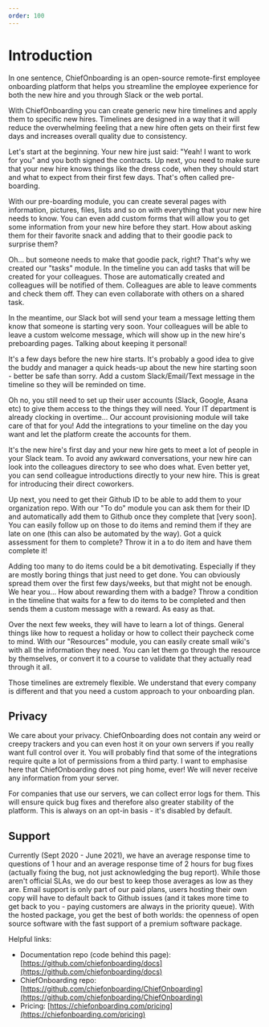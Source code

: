 ```yaml
---
order: 100
---
```


# Introduction

In one sentence, ChiefOnboarding is an open-source remote-first employee onboarding platform that helps you streamline the employee experience for both the new hire and you through Slack or the web portal. 

With ChiefOnboarding you can create generic new hire timelines and apply them to specific new hires. Timelines are designed in a way that it will reduce the overwhelming feeling that a new hire often gets on their first few days and increases overall quality due to consistency.

Let's start at the beginning. Your new hire just said: "Yeah! I want to work for you" and you both signed the contracts. Up next, you need to make sure that your new hire knows things like the dress code, when they should start and what to expect from their first few days. That's often called pre-boarding. 

With our pre-boarding module, you can create several pages with information, pictures, files, lists and so on with everything that your new hire needs to know. You can even add custom forms that will allow you to get some information from your new hire before they start. How about asking them for their favorite snack and adding that to their goodie pack to surprise them?

Oh... but someone needs to make that goodie pack, right? That's why we created our "tasks" module. In the timeline you can add tasks that will be created for your colleagues. Those are automatically created and colleagues will be notified of them. Colleagues are able to leave comments and check them off. They can even collaborate with others on a shared task.

In the meantime, our Slack bot will send your team a message letting them know that someone is starting very soon. Your colleagues will be able to leave a custom welcome message, which will show up in the new hire's preboarding pages. Talking about keeping it personal! 

It's a few days before the new hire starts. It's probably a good idea to give the buddy and manager a quick heads-up about the new hire starting soon - better be safe than sorry. Add a custom Slack/Email/Text message in the timeline so they will be reminded on time.

Oh no, you still need to set up their user accounts (Slack, Google, Asana etc) to give them access to the things they will need. Your IT department is already clocking in overtime... Our account provisioning module will take care of that for you! Add the integrations to your timeline on the day you want and let the platform create the accounts for them.

It's the new hire's first day and your new hire gets to meet a lot of people in your Slack team. To avoid any awkward conversations, your new hire can look into the colleagues directory to see who does what. Even better yet, you can send colleague introductions directly to your new hire. This is great for introducing their direct coworkers.

Up next, you need to get their Github ID to be able to add them to your organization repo. With our "To do" module you can ask them for their ID and automatically add them to Github once they complete that [very soon]. You can easily follow up on those to do items and remind them if they are late on one (this can also be automated by the way). Got a quick assessment for them to complete? Throw it in a to do item and have them complete it!

Adding too many to do items could be a bit demotivating. Especially if they are mostly boring things that just need to get done. You can obviously spread them over the first few days/weeks, but that might not be enough. We hear you... How about rewarding them with a badge? Throw a condition in the timeline that waits for a few to do items to be completed and then sends them a custom message with a reward. As easy as that.

Over the next few weeks, they will have to learn a lot of things. General things like how to request a holiday or how to collect their paycheck come to mind. With our "Resources" module, you can easily create small wiki's with all the information they need. You can let them go through the resource by themselves, or convert it to a course to validate that they actually read through it all.

Those timelines are extremely flexible. We understand that every company is different and that you need a custom approach to your onboarding plan. 

## Privacy
We care about your privacy. ChiefOnboarding does not contain any weird or creepy trackers and you can even host it on your own servers if you really want full control over it. You will probably find that some of the integrations require quite a lot of permissions from a third party. I want to emphasise here that ChiefOnboarding does not ping home, ever! We will never receive any information from your server.

For companies that use our servers, we can collect error logs for them. This will ensure quick bug fixes and therefore also greater stability of the platform. This is always on an opt-in basis - it's disabled by default. 

## Support
Currently (Sept 2020 - June 2021), we have an average response time to questions of 1 hour and an average response time of 2 hours for bug fixes (actually fixing the bug, not just acknowledging the bug report). While those aren't official SLAs, we do our best to keep those averages as low as they are. Email support is only part of our paid plans, users hosting their own copy will have to default back to Github issues (and it takes more time to get back to you - paying customers are always in the priority queue). With the hosted package, you get the best of both worlds: the openness of open source software with the fast support of a premium software package.


Helpful links: 

- Documentation repo (code behind this page): [https://github.com/chiefonboarding/docs](https://github.com/chiefonboarding/docs)
- ChiefOnboarding repo: [https://github.com/chiefonboarding/ChiefOnboarding](https://github.com/chiefonboarding/ChiefOnboarding)
- Pricing: [https://chiefonboarding.com/pricing](https://chiefonboarding.com/pricing)

